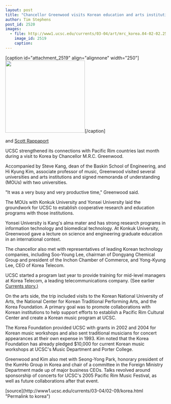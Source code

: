 ```yaml
---
layout: post
title: "Chancellor Greenwood visits Korean education and arts institutions"
author: Tim Stephens
post_id: 2520
images:
  - file: http://www1.ucsc.edu/currents/03-04/art/mrc_korea.04-02-02.250.jpg
    image_id: 2519
    caption: 
---
```


[caption id="attachment_2519" align="alignnone" width="250"]<a href="http://localhost/mysite/wp-content/uploads/2004/02/mrc_korea.04-02-02.250.jpg"><img class="size-full wp-image-2519" src="http://localhost/mysite/wp-content/uploads/2004/02/mrc_korea.04-02-02.250.jpg" alt="" width="250" height="226" /></a>[/caption]
<p>
  and <a href="mailto:srapp@ucsc.edu">Scott Rappaport</a>
</p>
<p>
  UCSC strengthened its connections with Pacific Rim countries last month during a visit to Korea by Chancellor M.R.C. Greenwood.
</p>
<p>
  Accompanied by Steve Kang, dean of the Baskin School of Engineering, and Hi Kyung Kim, associate professor of music, Greenwood visited several universities and arts institutions and signed memoranda of understanding (MOUs) with two universities.<br>
</p>
<p>
  "It was a very busy and very productive time," Greenwood said.<br>
</p>
<p>
  The MOUs with Konkuk University and Yonsei University laid the groundwork for UCSC to establish cooperative research and education programs with those institutions.
</p>
<p>
  Yonsei University is Kang's alma mater and has strong research programs in information technology and biomedical technology. At Konkuk University, Greenwood gave a lecture on science and engineering graduate education in an international context.
</p>
<p>
  The chancellor also met with representatives of leading Korean technology companies, including Soo-Young Lee, chairman of Dongyang Chemical Group and president of the Inchon Chamber of Commerce, and Yong-Kyung Lee, CEO of Korea Telecom.
</p>
<p>
  UCSC started a program last year to provide training for mid-level managers at Korea Telecom, a leading telecommunications company. (See earlier <a href="http://www.ucsc.edu/currents/02-03/01-06/telecom.html">Currents story.)</a><br>
</p>
<p>
  On the arts side, the trip included visits to the Korean National University of Arts, the National Center for Korean Traditional Performing Arts, and the Korea Foundation. A primary goal was to promote collaborations with Korean institutions to help support efforts to establish a Pacific Rim Cultural Center and create a Korean music program at UCSC.<br>
</p>
<p>
  The Korea Foundation provided UCSC with grants in 2002 and 2004 for Korean music workshops and also sent traditional musicians for concert appearances at their own expense in 1993. Kim noted that the Korea Foundation has already pledged $10,000 for current Korean music workshops at UCSC's Music Department and Porter College.<br>
</p>
<p>
  Greenwood and Kim also met with Seong-Yong Park, honorary president of the KumHo Group in Korea and chair of a committee in the Foreign Ministry Department made up of major business CEOs. Talks revolved around sponsorship of concerts for UCSC's 2005 Pacific Rim Music Festival, as well as future collaborations after that event.
</p>
[source](http://www1.ucsc.edu/currents/03-04/02-09/korea.html "Permalink to korea")
